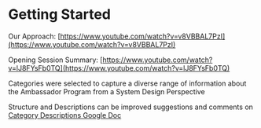 # Getting Started

Our Approach: [https://www.youtube.com/watch?v=v8VBBAL7PzI](https://www.youtube.com/watch?v=v8VBBAL7PzI)

Opening Session Summary: [https://www.youtube.com/watch?v=lJ8FYsFb0TQ](https://www.youtube.com/watch?v=lJ8FYsFb0TQ)

Categories were selected to capture a diverse range of information about the Ambassador Program from a System Design Perspective

Structure and Descriptions can be improved suggestions and comments on [Category Descriptions Google Doc](https://docs.google.com/document/d/1NzpysgIDsZFigFJz4Tiik3h2l0X4FJTJC4xEbGiwsUw)
